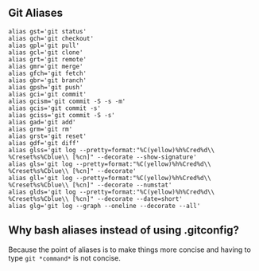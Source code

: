 ## Git Aliases
```
alias gst='git status'
alias gch='git checkout'
alias gpl='git pull'
alias gcl='git clone'
alias grt='git remote'
alias gmr='git merge'
alias gfch='git fetch'
alias gbr='git branch'
alias gpsh='git push'
alias gci='git commit'
alias gcism='git commit -S -s -m'
alias gcis='git commit -s'
alias gciss='git commit -S -s'
alias gad='git add'
alias grm='git rm'
alias grst='git reset'
alias gdf='git diff'
alias glss='git log --pretty=format:"%C(yellow)%h%Cred%d\\ %Creset%s%Cblue\\ [%cn]" --decorate --show-signature'
alias gls='git log --pretty=format:"%C(yellow)%h%Cred%d\\ %Creset%s%Cblue\\ [%cn]" --decorate'
alias gll='git log --pretty=format:"%C(yellow)%h%Cred%d\\ %Creset%s%Cblue\\ [%cn]" --decorate --numstat'
alias glds='git log --pretty=format:"%C(yellow)%h%Cred%d\\ %Creset%s%Cblue\\ [%cn]" --decorate --date=short'
alias glg='git log --graph --oneline --decorate --all'
```

## Why bash aliases instead of using .gitconfig?

Because the point of aliases is to make things more concise and having to type `git *command*` is not concise.
